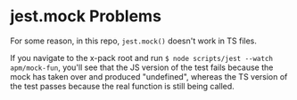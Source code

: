 # jest.mock Problems

For some reason, in this repo, `jest.mock()` doesn't work in TS files.

If you navigate to the x-pack root and run `$ node scripts/jest --watch apm/mock-fun`, you'll see that the JS version of the test fails because the mock has taken over and produced "undefined", whereas the TS version of the test passes because the real function is still being called.
